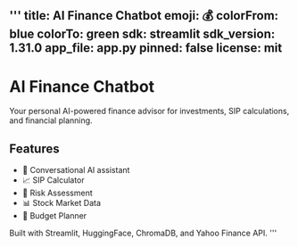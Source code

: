 '''
title: AI Finance Chatbot
emoji: 💰
colorFrom: blue
colorTo: green
sdk: streamlit
sdk_version: 1.31.0
app_file: app.py
pinned: false
license: mit
---

# AI Finance Chatbot

Your personal AI-powered finance advisor for investments, SIP calculations, and financial planning.

## Features
- 💬 Conversational AI assistant
- 📈 SIP Calculator
- 🎯 Risk Assessment
- 📊 Stock Market Data
- 💼 Budget Planner

Built with Streamlit, HuggingFace, ChromaDB, and Yahoo Finance API.
'''